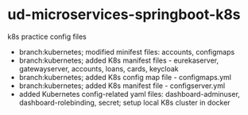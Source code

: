 # ud-microservices-springboot-k8s
k8s practice config files

- branch:kubernetes; modified minifest files: accounts, configmaps
- branch:kubernetes; added K8s manifest files - eurekaserver, gatewayserver, accounts, loans, cards, keycloak
- branch:kubernetes; added K8s config map file - configmaps.yml
- branch:kubernetes; added K8s manifest file - configserver.yml
- added Kubernetes config-related yaml files: dashboard-adminuser, dashboard-rolebinding, secret; setup local K8s cluster in docker
